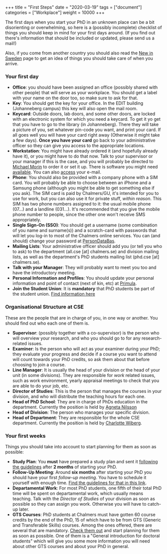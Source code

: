 +++
title =  "First Steps"
date  = "2020-03-19"
tags = ["document"]
categories = ["Workplace"]
weight = 10000
+++

The first days when you start your PhD in an unknown place can be a bit disorienting or overwhelming, so here is a (possibly incomplete) checklist of things you should keep in mind for your first days around. (If you find out there's information that should be included or updated, please send us a mail!)

Also, if you come from another country you should also read the [New in Sweden](/posts/new-in-sweden.md) page to get an idea of things you should take care of when you arrive.

### Your first day

- **Office**: you should have been assigned an office (possibly shared with other people) that will serve as your workplace. You should get a label with your name on the door too, so make sure to ask for that.
- **Key**: You should get the key for your office. In the EDIT building (Johanneberg campus) this key will also open the mail room.
- **Keycard**: Outside doors, lab doors, and some other doors, are locked with an electronic system for which you need a keycard. To get it yo get that you have to go to the library (in Johanneberg). There they will take a picture of you, set whatever pin-code you want, and print your card. If all goes well you will have your card right away (Otherwise it might take a few days). **Once you have your card** go back to your administrative officer so they can give you access to the appropriate locations.
- **Workstation**: You might have already ordered it (and hopefully already have it), or you might have to do that now. Talk to your supervisor or your manager if this is the case, and you will probably be directed to [Michael Morin](https://www.chalmers.se/en/staff/Pages/michael-morin.aspx) to order it or set it up. There is software you might need [available](/posts/software). You can also [access](/posts/email) your e-mail.
- **Phone**: You should also be provided with a company phone with a SIM card. You will probably be able to choose between an iPhone and a Samsung phone (although you might be able to get something else if you ask). The SIM card is paid by Chalmers/GU, it's intended for you to use for work, but you can also use it for private stuff, *within reason*. This SIM has two phone numbers assigned to it: the usual mobile phone (07...) and a landline (031...). It's recommended that you give the mobile phone number to people, since the other one won't receive SMS appropriately.
- **Single Sign-On (SSO)**: You should get a username (some combination of you name and surname(s)) and a scratch-card with passwords that will let you log-in to most of the Chalmers online services. You can (and should) change your password at [PersonDataBas](https://pdb.chalmers.se).
- **Mailing Lists**: Your administrative officer should add you (or tell you who to ask) to the department (all.cse [at] chalmers.se) and division mailing lists, as well as the department's PhD students mailing list (phd.cse [at] chalmers.se).
- **Talk with your Manager**: They will probably want to meet you too and have the introductory meeting.
- **Personal Information and Profiles**: You should update your personal information and point of contact (next of kin, etc) at [Primula](https://personal.portal.chalmers.se/chalmers/).
- **Join the Student Union**: It is **mandatory** that PhD students be part of the student union. [Find information here](/posts/student-union)


### Organisational Structure at CSE

These are the people that are in charge of you, in one way or another. You should find out who each one of them is.

- **Supervisor**: (possibly together with a co-supervisor) is the person who will overview your research, and who you should go to for any research-related issues.
- **Examiner**: Is the person who will act as your examiner during your PhD; they evaluate your progress and decide if a course you want to attend will count towards your PhD credits, so ask them about that before choosing to join a course.
- **Line Manager**: It is usually the head of your division or the head of your unit (in some divisions). They are responsible for *work* related issues, such as work environment, yearly appraisal meetings to check that you are able to do your job, etc.
- **Director of Studies**: This is the person that manages the courses in your division, and who will distribute the teaching hours for each one.
- **Head of PhD School**: They are in charge of PhDs education in the department. Currently the position is held by [Agneta Nilsson](https://www.chalmers.se/en/staff/Pages/agneta-nilsson.aspx)
- **Head of Division**: The person who manages your specific division.
- **Head of Department**: They are responsible for the whole CSE department. Currently the position is held by [Charlotte Wiberg](https://www.chalmers.se/en/staff/Pages/charlotte-wiberg.aspx).


### Your first weeks

Things you should take into account to start planning for them as soon as possible:

- **Study Plan**: You **must** have prepared a study plan and sent it [following the guidelines](https://intranet.chalmers.se/en/tools-support/doctoral-studies-support/during-your-doctoral-studies/follow-up-meetings-and-individual-study-plan-and-follow-up-meetings/#individual-study-plan-and-follow-up-meetings-at-computer-science-and-engineering) after **2 months** of starting your PhD.
- **Follow-Up Meeting**: Around **six months** after starting your PhD you should have your first *follow-up meeting*. You have to schedule it yourself with enough time. [Find the guidelines for that in this link](https://intranet.chalmers.se/en/tools-support/doctoral-studies-support/during-your-doctoral-studies/follow-up-meetings-and-individual-study-plan-and-follow-up-meetings/#individual-study-plan-and-follow-up-meetings-at-computer-science-and-engineering).
- **Departamental Work**: For most PhD students, one fifth of their total PhD time will be spent on departamental work, which usually means teaching. Talk with the *Director of Studies* of your division as soon as possible so they can assign you work. Otherwise you will have to catch-up later.
- **GTS Courses**: PhD students at Chalmers must have gotten 60 course credits by the end of the PhD, 15 of which have to be from GTS (Generic and Transferable Skills) courses. Among the ones offered, there are several that are mandatory. [Check them out](https://student.portal.chalmers.se/doctoralportal/gts/Pages/default.aspx) and start planning for them as soon as possible. One of them is a "General introduction for doctoral students" which will give you some more information you will need about other GTS courses and about your PhD in general.


